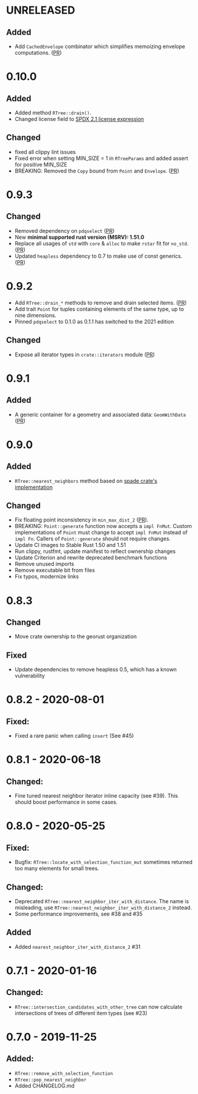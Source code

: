# UNRELEASED

## Added
- Add `CachedEnvelope` combinator which simplifies memoizing envelope computations. ([PR](https://github.com/georust/rstar/pull/118))

# 0.10.0

## Added
- Added method `RTree::drain()`.
- Changed license field to [SPDX 2.1 license expression](https://spdx.dev/spdx-specification-21-web-version/#h.jxpfx0ykyb60)

## Changed
- fixed all clippy lint issues
- Fixed error when setting MIN_SIZE = 1 in `RTreeParams` and added assert for positive MIN_SIZE
- BREAKING: Removed the `Copy` bound from `Point` and `Envelope`. ([PR](https://github.com/georust/rstar/pull/103))

# 0.9.3
## Changed
- Removed dependency on `pdqselect` ([PR](https://github.com/georust/rstar/pull/85))
- New **minimal supported rust version (MSRV): 1.51.0**
- Replace all usages of `std` with `core` & `alloc` to make `rstar` fit for
  `no_std`. ([PR](https://github.com/georust/rstar/pull/83))
- Updated `heapless` dependency to 0.7 to make use of const generics. ([PR](https://github.com/georust/rstar/pull/87))


# 0.9.2
- Add `RTree::drain_*` methods to remove and drain selected items. ([PR](https://github.com/georust/rstar/pull/77))
- Add trait `Point` for tuples containing elements of the same type, up to nine dimensions.
- Pinned `pdqselect` to 0.1.0 as 0.1.1 has switched to the 2021 edition

## Changed
- Expose all iterator types in `crate::iterators` module ([PR](https://github.com/georust/rstar/pull/77))

# 0.9.1

## Added
- A generic container for a geometry and associated data: `GeomWithData` ([PR](https://github.com/georust/rstar/pull/74))

# 0.9.0

## Added
- `RTree::nearest_neighbors` method based on
  [spade crate's implementation](https://github.com/Stoeoef/spade)

## Changed
- Fix floating point inconsistency in `min_max_dist_2` ([PR](https://github.com/georust/rstar/pull/40)).
- BREAKING: `Point::generate` function now accepts a `impl FnMut`. Custom implementations of `Point` must change to
  accept `impl FnMut` instead of `impl Fn`. Callers of `Point::generate` should not require changes.
- Update CI images to Stable Rust 1.50 and 1.51
- Run clippy, rustfmt, update manifest to reflect ownership changes
- Update Criterion and rewrite deprecated benchmark functions
- Remove unused imports
- Remove executable bit from files
- Fix typos, modernize links

# 0.8.3
## Changed
- Move crate ownership to the georust organization
## Fixed
- Update dependencies to remove heapless 0.5, which has a known vulnerability

# 0.8.2 - 2020-08-01
## Fixed:
 - Fixed a rare panic when calling `insert` (See #45)

# 0.8.1 - 2020-06-18
## Changed:

 - Fine tuned nearest neighbor iterator inline capacity (see  #39). This should boost performance in some cases.

# 0.8.0 - 2020-05-25
## Fixed:

 - Bugfix: `RTree::locate_with_selection_function_mut` sometimes returned too many elements for small trees.
## Changed:
 - Deprecated `RTree::nearest_neighbor_iter_with_distance`. The name is misleading, use `RTree::nearest_neighbor_iter_with_distance_2` instead.
 - Some performance improvements, see #38 and #35

## Added
 - Added `nearest_neighbor_iter_with_distance_2` #31

# 0.7.1 - 2020-01-16
## Changed:
 - `RTree::intersection_candidates_with_other_tree` can now calculate intersections of trees of different item types (see #23)

# 0.7.0 - 2019-11-25
## Added:
 - `RTree::remove_with_selection_function`
 - `RTree::pop_nearest_neighbor`
 - Added CHANGELOG.md
